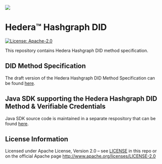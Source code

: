 ![](https://www.hedera.com/logo-capital-hbar-wordmark.jpg)


# Hedera™ Hashgraph DID
[![License: Apache-2.0](https://img.shields.io/badge/license-Apache--2.0-green)](LICENSE)

This repository contains Hedera Hashgraph DID method specification.

## DID Method Specification
The draft version of the Hedera Hashgraph DID Method Specification can be found [here](did-method-specification.md).

## Java SDK supporting the Hedera Hashgraph DID Method & Verifiable Credentials
Java SDK source code is maintained in a separate respository that can be found [here](https://github.com/hashgraph/Identity-sdk).

## License Information
Licensed under Apache License, Version 2.0 – see [LICENSE](LICENSE) in this repo or on the official Apache page  <http://www.apache.org/licenses/LICENSE-2.0>
